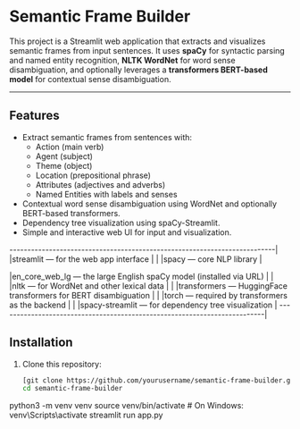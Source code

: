 #  Semantic Frame Builder

This project is a Streamlit web application that extracts and visualizes semantic frames from input sentences. It uses **spaCy** for syntactic parsing and named entity recognition, **NLTK WordNet** for word sense disambiguation, and optionally leverages a **transformers BERT-based model** for contextual sense disambiguation.

---

## Features

- Extract semantic frames from sentences with:
  - Action (main verb)
  - Agent (subject)
  - Theme (object)
  - Location (prepositional phrase)
  - Attributes (adjectives and adverbs)
  - Named Entities with labels and senses
- Contextual word sense disambiguation using WordNet and optionally BERT-based transformers.
- Dependency tree visualization using spaCy-Streamlit.
- Simple and interactive web UI for input and visualization.

--------------------------------------------------------------------------|
|streamlit — for the web app interface                                    |
                                                                          |
|spacy — core NLP library                                                 |

|en_core_web_lg — the large English spaCy model (installed via URL)       |
                                                                          |
|nltk — for WordNet and other lexical data                                |
                                                                          |
|transformers — HuggingFace transformers for BERT disambiguation          |
                                                                          |
|torch — required by transformers as the backend                          |
                                                                          |
|spacy-streamlit — for dependency tree visualization                      |
--------------------------------------------------------------------------|

## Installation

1. Clone this repository:

   ```bash
   [git clone https://github.com/yourusername/semantic-frame-builder.git](https://github.com/naninaeto/Nlp-Semantic-Analysis.git)
   cd semantic-frame-builder


python3 -m venv venv
source venv/bin/activate  # On Windows: venv\Scripts\activate
streamlit run app.py


<!-- 
"John gave Mary a book."

"The teacher assigned homework to the students."

"Sarah sent Tom a message."
# clear example 
# Mary reads a book.

# The cat chased the mouse.

# Alice is writing a letter.

# Tom played the guitar.

# The teacher gave homework.


# These sentences are designed to include:

# Clear subjects, verbs, and objects

# Different verb tenses and structures

# Common semantic roles (e.g., agent, action, object)
 -->
